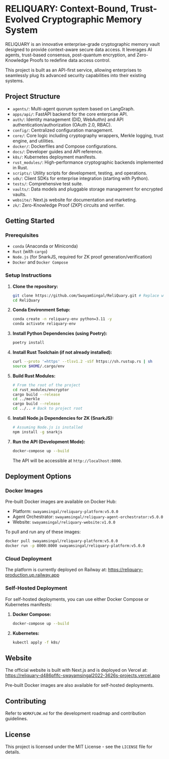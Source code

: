 # RELIQUARY: Context-Bound, Trust-Evolved Cryptographic Memory System

RELIQUARY is an innovative enterprise-grade cryptographic memory vault designed to provide context-aware secure data access. It leverages AI agents, trust-based consensus, post-quantum encryption, and Zero-Knowledge Proofs to redefine data access control.

This project is built as an API-first service, allowing enterprises to seamlessly plug its advanced security capabilities into their existing systems.

## Project Structure

- `agents/`: Multi-agent quorum system based on LangGraph.
- `apps/api/`: FastAPI backend for the core enterprise API.
- `auth/`: Identity management (DID, WebAuthn) and API authentication/authorization (OAuth 2.0, RBAC).
- `config/`: Centralized configuration management.
- `core/`: Core logic including cryptography wrappers, Merkle logging, trust engine, and utilities.
- `docker/`: Dockerfiles and Compose configurations.
- `docs/`: Developer guides and API reference.
- `k8s/`: Kubernetes deployment manifests.
- `rust_modules/`: High-performance cryptographic backends implemented in Rust.
- `scripts/`: Utility scripts for development, testing, and operations.
- `sdk/`: Client SDKs for enterprise integration (starting with Python).
- `tests/`: Comprehensive test suite.
- `vaults/`: Data models and pluggable storage management for encrypted vaults.
- `website/`: Next.js website for documentation and marketing.
- `zk/`: Zero-Knowledge Proof (ZKP) circuits and verifier.

## Getting Started

### Prerequisites

- `conda` (Anaconda or Miniconda)
- `Rust` (with `cargo`)
- `Node.js` (for SnarkJS, required for ZK proof generation/verification)
- `Docker` and `Docker Compose`

### Setup Instructions

1.  **Clone the repository:**

    ```bash
    git clone https://github.com/SwayamSingal/ReliQuary.git # Replace with your actual repo URL
    cd ReliQuary
    ```

2.  **Conda Environment Setup:**

    ```bash
    conda create -n reliquary-env python=3.11 -y
    conda activate reliquary-env
    ```

3.  **Install Python Dependencies (using Poetry):**

    ```bash
    poetry install
    ```

4.  **Install Rust Toolchain (if not already installed):**

    ```bash
    curl --proto '=https' --tlsv1.2 -sSf https://sh.rustup.rs | sh
    source $HOME/.cargo/env
    ```

5.  **Build Rust Modules:**

    ```bash
    # From the root of the project
    cd rust_modules/encryptor
    cargo build --release
    cd ../merkle
    cargo build --release
    cd ../.. # Back to project root
    ```

6.  **Install Node.js Dependencies for ZK (SnarkJS):**

    ```bash
    # Assuming Node.js is installed
    npm install -g snarkjs
    ```

7.  **Run the API (Development Mode):**
    ```bash
    docker-compose up --build
    ```
    The API will be accessible at `http://localhost:8000`.

## Deployment Options

### Docker Images

Pre-built Docker images are available on Docker Hub:

- Platform: `swayamsingal/reliquary-platform:v5.0.0`
- Agent Orchestrator: `swayamsingal/reliquary-agent-orchestrator:v5.0.0`
- Website: `swayamsingal/reliquary-website:v1.0.0`

To pull and run any of these images:

```bash
docker pull swayamsingal/reliquary-platform:v5.0.0
docker run -p 8000:8000 swayamsingal/reliquary-platform:v5.0.0
```

### Cloud Deployment

The platform is currently deployed on Railway at: https://reliquary-production.up.railway.app

### Self-Hosted Deployment

For self-hosted deployments, you can use either Docker Compose or Kubernetes manifests:

1. **Docker Compose:**

   ```bash
   docker-compose up --build
   ```

2. **Kubernetes:**
   ```bash
   kubectl apply -f k8s/
   ```

## Website

The official website is built with Next.js and is deployed on Vercel at: https://reliquary-d486pflfc-swayamsingal2022-3626s-projects.vercel.app

Pre-built Docker images are also available for self-hosted deployments.

## Contributing

Refer to `WORKFLOW.md` for the development roadmap and contribution guidelines.

## License

This project is licensed under the MIT License - see the `LICENSE` file for details.
